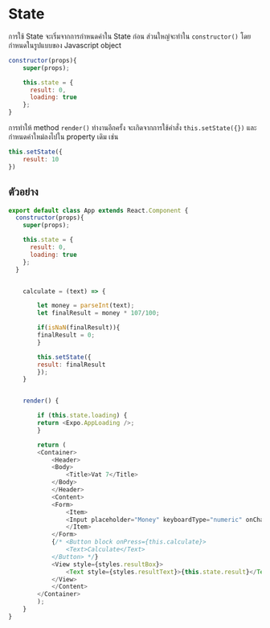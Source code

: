 
# State 

การใช้ State จะเริ่มจากการกำหนดค่าใน State ก่อน ส่วนใหญ่จะทำใน `constructor()` โดยกำหนดในรูปแบบของ Javascript object

```javascript
constructor(props){
    super(props);

    this.state = {
      result: 0,
      loading: true
    };
}
```

การทำให้ method `render()` ทำงานอีกครั้ง จะเกิดจากการใช้คำสั่ง `this.setState({})` และกำหนดค่าใหม่ลงไปใน property เดิม เช่น

```javascript
this.setState({
    result: 10
})
```
## ตัวอย่าง

```javascript
export default class App extends React.Component {
  constructor(props){
    super(props);

    this.state = {
      result: 0,
      loading: true
    };
  }


    calculate = (text) => {

        let money = parseInt(text);
        let finalResult = money * 107/100;

        if(isNaN(finalResult)){
        finalResult = 0;
        }

        this.setState({
        result: finalResult
        });
    }


    render() {

        if (this.state.loading) {
        return <Expo.AppLoading />;
        }

        return (
        <Container>
            <Header>
            <Body>
                <Title>Vat 7</Title>
            </Body>
            </Header>
            <Content>
            <Form>
                <Item>
                <Input placeholder="Money" keyboardType="numeric" onChangeText={text => this.calculate(text)}/>
                </Item>
            </Form>
            {/* <Button block onPress={this.calculate}>
                <Text>Calculate</Text>
            </Button> */}
            <View style={styles.resultBox}>
                <Text style={styles.resultText}>{this.state.result}</Text>
            </View>
            </Content>
        </Container>
        );
    }
}

```